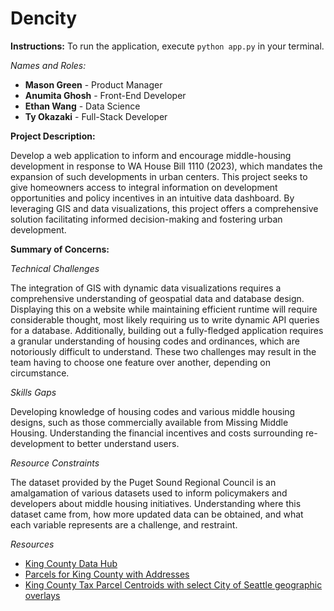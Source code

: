 # Dencity

**Instructions:** To run the application, execute `python app.py` in your terminal.

*Names and Roles:*
- **Mason Green** - Product Manager
- **Anumita Ghosh** - Front-End Developer
- **Ethan Wang** - Data Science
- **Ty Okazaki** - Full-Stack Developer

**Project Description:**

Develop a web application to inform and encourage middle-housing development in response to WA House Bill 1110 (2023), which mandates the expansion of such developments in urban centers. This project seeks to give homeowners access to integral information on development opportunities and policy incentives in an intuitive data dashboard. By leveraging GIS and data visualizations, this project offers a comprehensive solution facilitating informed decision-making and fostering urban development.

**Summary of Concerns:**

*Technical Challenges*

The integration of GIS with dynamic data visualizations requires a comprehensive understanding of geospatial data and database design. Displaying this on a website while maintaining efficient runtime will require considerable thought, most likely requiring us to write dynamic API queries for a database. Additionally, building out a fully-fledged application requires a granular understanding of housing codes and ordinances, which are notoriously difficult to understand. These two challenges may result in the team having to choose one feature over another, depending on circumstance.

*Skills Gaps*

Developing knowledge of housing codes and various middle housing designs, such as those commercially available from Missing Middle Housing. Understanding the financial incentives and costs surrounding re-development to better understand users.

*Resource Constraints*

The dataset provided by the Puget Sound Regional Council is an amalgamation of various datasets used to inform policymakers and developers about middle housing initiatives. Understanding where this dataset came from, how more updated data can be obtained, and what each variable represents are a challenge, and restraint.

*Resources*
- [King County Data Hub](https://kingcounty.gov/legacy/services/gis/GISData.aspx)
- [Parcels for King County with Addresses](https://gis-kingcounty.opendata.arcgis.com/datasets/kingcounty::parcels-for-king-county-with-address-with-property-information-parcel-address-area/about)
- [King County Tax Parcel Centroids with select City of Seattle geographic overlays](https://data-seattlecitygis.opendata.arcgis.com/datasets/SeattleCityGIS::king-county-tax-parcel-centroids-with-select-city-of-seattle-geographic-overlays/about)
